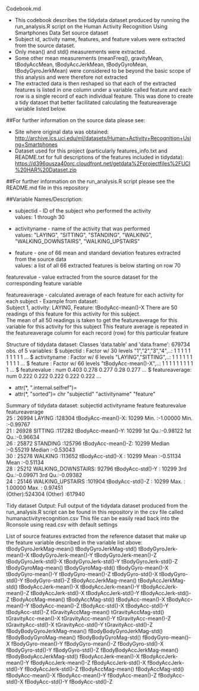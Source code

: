 Codebook.md


* This codebook describes the tidydata dataset produced by running the run_analysis.R script on the Human Activity Recognition Using Smartphones Data Set source dataset
* Subject id, activity name, features, and feature values were extracted from the source dataset.  
* Only mean() and std() measurements were extracted.  
* Some other mean measurements (meanFreq(), gravityMean, tBodyAccMean, tBodyAccJerkMean, tBodyGyroMean, tBodyGyroJerkMean) 
were considered to be beyond the basic scope of this analysis and were therefore not extracted
* The extracted data is then reshaped so that each of the extracted features is listed in one column under a variable called feature and each row is a single record of
each individual feature.  This was done to create a tidy dataset that better facilitated calculating the featureaverage variable listed below.


##For further information on the source data please see:
* Site where original data was obtained:
	http://archive.ics.uci.edu/ml/datasets/Human+Activity+Recognition+Using+Smartphones
* Dataset used for this project (particularly features_info.txt and README.txt for full descriptions of the features included in tidydata):
	https://d396qusza40orc.cloudfront.net/getdata%2Fprojectfiles%2FUCI%20HAR%20Dataset.zip


##For further information on the run_analysis.R script please see the README.md file in this repository


##Variable Names/Description:
* subjectid        - ID of the subject who performed the activity                                    
	values: 1 through 30
					
* activityname     - name of the activity that was performed                                         
	values: "LAYING", "SITTING", "STANDING", "WALKING", "WALKING_DOWNSTAIRS", "WALKING_UPSTAIRS"
					
* feature          - one of 66 mean and standard deviation features extracted from the source data   
	values: a list of all 66 extracted features is below starting on row 70
					
featurevalue     - value extracted from the source dataset for the corresponding feature variable

featureaverage   - calculated average of each feature for each activity for each subject
					- Example from dataset:  
						Subject 1, activity: LAYING, Feature: tBodyAcc-mean()-X
						There are 50 readings of this feature for this activity for this subject.  
						The mean of all 50 readings is taken to get the featureaverage for this variable for this activity for this subject
						This feature average is repeated in the featureaverage column for each record (row) for this particular feature


Structure of tidydata dataset:
Classes ‘data.table’ and 'data.frame':	679734 obs. of  5 variables:
 $ subjectid     : Factor w/ 30 levels "1","2","3","4",..: 1 1 1 1 1 1 1 1 1 1 ...
 $ activityname  : Factor w/ 6 levels "LAYING","SITTING",..: 1 1 1 1 1 1 1 1 1 1 ...
 $ feature       : Factor w/ 66 levels "tBodyAcc-mean()-X",..: 1 1 1 1 1 1 1 1 1 1 ...
 $ featurevalue  : num  0.403 0.278 0.277 0.28 0.277 ...
 $ featureaverage: num  0.222 0.222 0.222 0.222 0.222 ...
 - attr(*, ".internal.selfref")=<externalptr> 
 - attr(*, "sorted")= chr  "subjectid" "activityname" "feature"
 
 
Summary of tidydata dataset:
  subjectid                  activityname                 feature        featurevalue      featureaverage    
 25     : 26994   LAYING            :128304   tBodyAcc-mean()-X: 10299   Min.   :-1.00000   Min.   :-0.99767  
 21     : 26928   SITTING           :117282   tBodyAcc-mean()-Y: 10299   1st Qu.:-0.98122   1st Qu.:-0.96634  
 26     : 25872   STANDING          :125796   tBodyAcc-mean()-Z: 10299   Median :-0.55219   Median :-0.53043  
 30     : 25278   WALKING           :113652   tBodyAcc-std()-X : 10299   Mean   :-0.51134   Mean   :-0.51134  
 28     : 25212   WALKING_DOWNSTAIRS: 92796   tBodyAcc-std()-Y : 10299   3rd Qu.:-0.09971   3rd Qu.:-0.09382  
 24     : 25146   WALKING_UPSTAIRS  :101904   tBodyAcc-std()-Z : 10299   Max.   : 1.00000   Max.   : 0.97451  
 (Other):524304                               (Other)          :617940                                        

 
Tidy dataset Output:
Full output of the tidydata dataset produced from the run_analysis.R script can be found in this repository in the csv file called humanactivityrecognition.csv
This file can be easily read back into the Rconsole using read.csv with default settings


List of source features extracted from the reference dataset that make up the feature variable described in the variable list above:
tBodyGyroJerkMag-mean()
tBodyGyroJerkMag-std()
tBodyGyroJerk-mean()-X
tBodyGyroJerk-mean()-Y
tBodyGyroJerk-mean()-Z
tBodyGyroJerk-std()-X
tBodyGyroJerk-std()-Y
tBodyGyroJerk-std()-Z
tBodyGyroMag-mean()
tBodyGyroMag-std()
tBodyGyro-mean()-X
tBodyGyro-mean()-Y
tBodyGyro-mean()-Z
tBodyGyro-std()-X
tBodyGyro-std()-Y
tBodyGyro-std()-Z
tBodyAccJerkMag-mean()
tBodyAccJerkMag-std()
tBodyAccJerk-mean()-X
tBodyAccJerk-mean()-Y
tBodyAccJerk-mean()-Z
tBodyAccJerk-std()-X
tBodyAccJerk-std()-Y
tBodyAccJerk-std()-Z
tBodyAccMag-mean()
tBodyAccMag-std()
tBodyAcc-mean()-X
tBodyAcc-mean()-Y
tBodyAcc-mean()-Z
tBodyAcc-std()-X
tBodyAcc-std()-Y
tBodyAcc-std()-Z
tGravityAccMag-mean()
tGravityAccMag-std()
tGravityAcc-mean()-X
tGravityAcc-mean()-Y
tGravityAcc-mean()-Z
tGravityAcc-std()-X
tGravityAcc-std()-Y
tGravityAcc-std()-Z
fBodyBodyGyroJerkMag-mean()
fBodyBodyGyroJerkMag-std()
fBodyBodyGyroMag-mean()
fBodyBodyGyroMag-std()
fBodyGyro-mean()-X
fBodyGyro-mean()-Y
fBodyGyro-mean()-Z
fBodyGyro-std()-X
fBodyGyro-std()-Y
fBodyGyro-std()-Z
fBodyBodyAccJerkMag-mean()
fBodyBodyAccJerkMag-std()
fBodyAccJerk-mean()-X
fBodyAccJerk-mean()-Y
fBodyAccJerk-mean()-Z
fBodyAccJerk-std()-X
fBodyAccJerk-std()-Y
fBodyAccJerk-std()-Z
fBodyAccMag-mean()
fBodyAccMag-std()
fBodyAcc-mean()-X
fBodyAcc-mean()-Y
fBodyAcc-mean()-Z
fBodyAcc-std()-X
fBodyAcc-std()-Y
fBodyAcc-std()-Z
